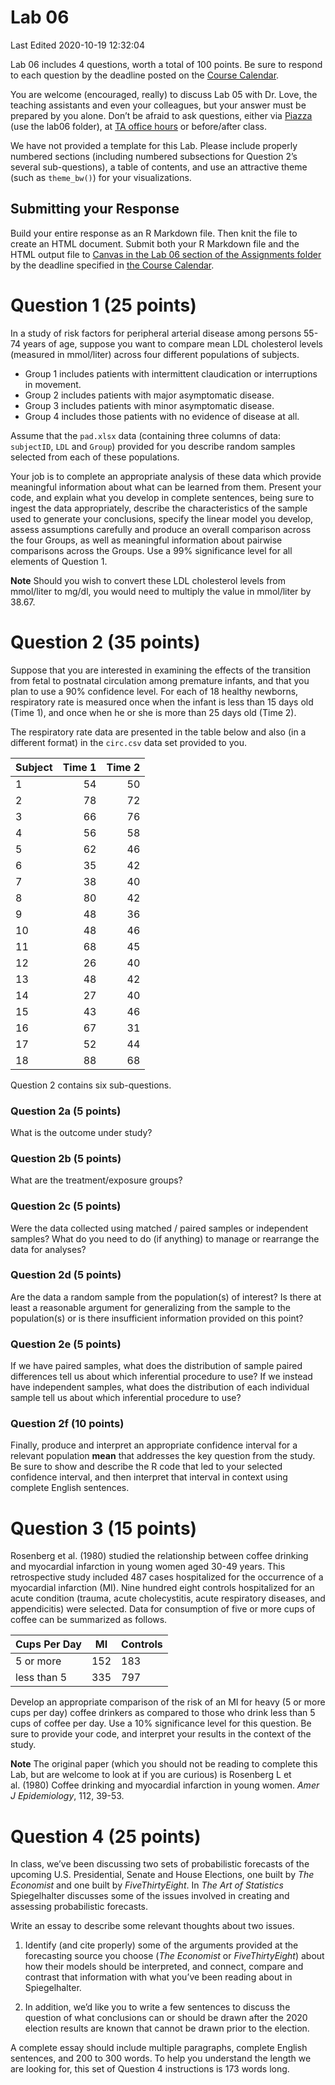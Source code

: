 Lab 06
================
Last Edited 2020-10-19 12:32:04

Lab 06 includes 4 questions, worth a total of 100 points. Be sure to
respond to each question by the deadline posted on the [Course
Calendar](https://thomaselove.github.io/431/calendar.html).

You are welcome (encouraged, really) to discuss Lab 05 with Dr. Love,
the teaching assistants and even your colleagues, but your answer must
be prepared by you alone. Don’t be afraid to ask questions, either via
[Piazza](https://piazza.com/case/fall2020/pqhs431) (use the lab06
folder), at [TA office
hours](https://thomaselove.github.io/431/contact.html) or before/after
class.

We have not provided a template for this Lab. Please include properly
numbered sections (including numbered subsections for Question 2’s
several sub-questions), a table of contents, and use an attractive theme
(such as `theme_bw()`) for your visualizations.

## Submitting your Response

Build your entire response as an R Markdown file. Then knit the file to
create an HTML document. Submit both your R Markdown file and the HTML
output file to [Canvas in the Lab 06 section of the Assignments
folder](https://canvas.case.edu) by the deadline specified in [the
Course Calendar](https://thomaselove.github.io/431/calendar.html).

# Question 1 (25 points)

In a study of risk factors for peripheral arterial disease among persons
55-74 years of age, suppose you want to compare mean LDL cholesterol
levels (measured in mmol/liter) across four different populations of
subjects.

  - Group 1 includes patients with intermittent claudication or
    interruptions in movement.
  - Group 2 includes patients with major asymptomatic disease.
  - Group 3 includes patients with minor asymptomatic disease.
  - Group 4 includes those patients with no evidence of disease at all.

Assume that the `pad.xlsx` data (containing three columns of data:
`subjectID`, `LDL` and `Group`) provided for you describe random samples
selected from each of these populations.

Your job is to complete an appropriate analysis of these data which
provide meaningful information about what can be learned from them.
Present your code, and explain what you develop in complete sentences,
being sure to ingest the data appropriately, describe the
characteristics of the sample used to generate your conclusions, specify
the linear model you develop, assess assumptions carefully and produce
an overall comparison across the four Groups, as well as meaningful
information about pairwise comparisons across the Groups. Use a 99%
significance level for all elements of Question 1.

**Note** Should you wish to convert these LDL cholesterol levels from
mmol/liter to mg/dl, you would need to multiply the value in mmol/liter
by 38.67.

# Question 2 (35 points)

Suppose that you are interested in examining the effects of the
transition from fetal to postnatal circulation among premature infants,
and that you plan to use a 90% confidence level. For each of 18 healthy
newborns, respiratory rate is measured once when the infant is less than
15 days old (Time 1), and once when he or she is more than 25 days old
(Time 2).

The respiratory rate data are presented in the table below and also (in
a different format) in the `circ.csv` data set provided to you.

| Subject | Time 1 | Time 2 |
| ------- | -----: | -----: |
| 1       |     54 |     50 |
| 2       |     78 |     72 |
| 3       |     66 |     76 |
| 4       |     56 |     58 |
| 5       |     62 |     46 |
| 6       |     35 |     42 |
| 7       |     38 |     40 |
| 8       |     80 |     42 |
| 9       |     48 |     36 |
| 10      |     48 |     46 |
| 11      |     68 |     45 |
| 12      |     26 |     40 |
| 13      |     48 |     42 |
| 14      |     27 |     40 |
| 15      |     43 |     46 |
| 16      |     67 |     31 |
| 17      |     52 |     44 |
| 18      |     88 |     68 |

Question 2 contains six sub-questions.

### Question 2a (5 points)

What is the outcome under study?

### Question 2b (5 points)

What are the treatment/exposure groups?

### Question 2c (5 points)

Were the data collected using matched / paired samples or independent
samples? What do you need to do (if anything) to manage or rearrange the
data for analyses?

### Question 2d (5 points)

Are the data a random sample from the population(s) of interest? Is
there at least a reasonable argument for generalizing from the sample to
the population(s) or is there insufficient information provided on this
point?

### Question 2e (5 points)

If we have paired samples, what does the distribution of sample paired
differences tell us about which inferential procedure to use? If we
instead have independent samples, what does the distribution of each
individual sample tell us about which inferential procedure to use?

### Question 2f (10 points)

Finally, produce and interpret an appropriate confidence interval for a
relevant population **mean** that addresses the key question from the
study. Be sure to show and describe the R code that led to your selected
confidence interval, and then interpret that interval in context using
complete English sentences.

# Question 3 (15 points)

Rosenberg et al. (1980) studied the relationship between coffee drinking
and myocardial infarction in young women aged 30-49 years. This
retrospective study included 487 cases hospitalized for the occurrence
of a myocardial infarction (MI). Nine hundred eight controls
hospitalized for an acute condition (trauma, acute cholecystitis, acute
respiratory diseases, and appendicitis) were selected. Data for
consumption of five or more cups of coffee can be summarized as follows.

| Cups Per Day | MI  | Controls |
| ------------ | --- | -------- |
| 5 or more    | 152 | 183      |
| less than 5  | 335 | 797      |

Develop an appropriate comparison of the risk of an MI for heavy (5 or
more cups per day) coffee drinkers as compared to those who drink less
than 5 cups of coffee per day. Use a 10% significance level for this
question. Be sure to provide your code, and interpret your results in
the context of the study.

**Note** The original paper (which you should not be reading to complete
this Lab, but are welcome to look at if you are curious) is Rosenberg L
et al. (1980) Coffee drinking and myocardial infarction in young women.
*Amer J Epidemiology*, 112, 39-53.

# Question 4 (25 points)

In class, we’ve been discussing two sets of probabilistic forecasts of
the upcoming U.S. Presidential, Senate and House Elections, one built by
*The Economist* and one built by *FiveThirtyEight*. In *The Art of
Statistics* Spiegelhalter discusses some of the issues involved in
creating and assessing probabilistic forecasts.

Write an essay to describe some relevant thoughts about two issues.

1.  Identify (and cite properly) some of the arguments provided at the
    forecasting source you choose (*The Economist* or *FiveThirtyEight*)
    about how their models should be interpreted, and connect, compare
    and contrast that information with what you’ve been reading about in
    Spiegelhalter.

2.  In addition, we’d like you to write a few sentences to discuss the
    question of what conclusions can or should be drawn after the 2020
    election results are known that cannot be drawn prior to the
    election.

A complete essay should include multiple paragraphs, complete English
sentences, and 200 to 300 words. To help you understand the length we
are looking for, this set of Question 4 instructions is 173 words long.
